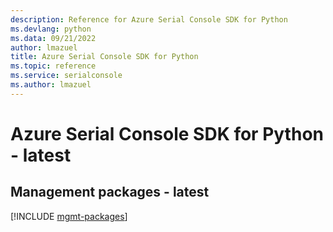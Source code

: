 ```yaml
---
description: Reference for Azure Serial Console SDK for Python
ms.devlang: python
ms.data: 09/21/2022
author: lmazuel
title: Azure Serial Console SDK for Python
ms.topic: reference
ms.service: serialconsole
ms.author: lmazuel
---
```

# Azure Serial Console SDK for Python - latest

## Management packages - latest
[!INCLUDE [mgmt-packages](serial-console-mgmt-index.md)]